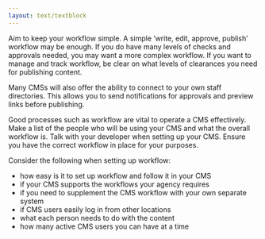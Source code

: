 ```yaml
---
layout: text/textblock
---
```

Aim to keep your workflow simple. A simple ‘write, edit, approve, publish’ workflow may be enough. If you do have many levels of checks and approvals needed, you may want a more complex workflow. If you want to manage and track workflow, be clear on what levels of clearances you need for publishing content.

Many CMSs will also offer the ability to connect to your own staff directories. This allows you to send notifications for approvals and preview links before publishing.

Good processes such as workflow are vital to operate a CMS effectively. Make a list of the people who will be using your CMS and what the overall workflow is. Talk with your developer when setting up your CMS. Ensure you have the correct workflow in place for your purposes. 

Consider the following when setting up workflow:
- how easy is it to set up workflow and follow it in your CMS
- if your CMS supports the workflows your agency requires
- if you need to supplement the CMS workflow with your own separate system
- if CMS users easily log in from other locations
- what  each person needs to do with the content
- how many active CMS users you can have at a time

